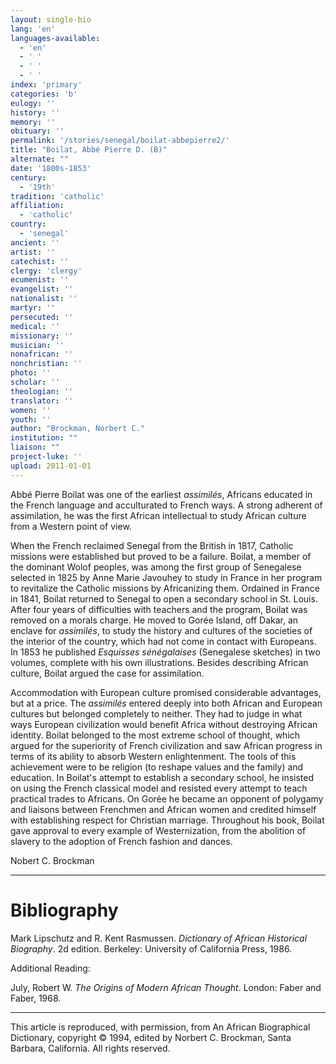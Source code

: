 ```yaml
---
layout: single-bio
lang: 'en'
languages-available:
  - 'en'
  - ' '
  - ' '
  - ' '
index: 'primary'
categories: 'b'
eulogy: ''
history: ''
memory: ''
obituary: ''
permalink: '/stories/senegal/boilat-abbepierre2/'
title: "Boilat, Abbé Pierre D. (B)"
alternate: ""
date: '1800s-1853'
century:
  - '19th'
tradition: 'catholic'
affiliation:
  - 'catholic'
country:
  - 'senegal'
ancient: ''
artist: ''
catechist: ''
clergy: 'clergy'
ecumenist: ''
evangelist: ''
nationalist: ''
martyr: ''
persecuted: ''
medical: ''
missionary: ''
musician: ''
nonafrican: ''
nonchristian: ''
photo: ''
scholar: ''
theologian: ''
translator: ''
women: ''
youth: ''
author: "Brockman, Norbert C."
institution: ""
liaison: ""
project-luke: ''
upload: 2011-01-01
---
```




Abbé Pierre Boilat was one of the earliest *assimilés*, Africans educated in the French language and acculturated to French ways. A strong adherent of assimilation, he was the first African intellectual to study African culture from a Western point of view.

When the French reclaimed Senegal from the British in 1817, Catholic missions were established but proved to be a failure. Boilat, a member of the dominant Wolof peoples, was among the first group of Senegalese selected in 1825 by Anne Marie Javouhey to study in France in her program to revitalize the Catholic missions by Africanizing them. Ordained in France in 1841, Boilat returned to Senegal to open a secondary school in St. Louis. After four years of difficulties with teachers and the program, Boilat was removed on a morals charge. He moved to Gorée Island, off Dakar, an enclave for *assimilés*, to study the history and cultures of the societies of the interior of the country, which had not come in contact with Europeans. In 1853 he published *Esquisses sénégalaises* (Senegalese sketches) in two volumes, complete with his own illustrations. Besides describing African culture, Boilat argued the case for assimilation.

Accommodation with European culture promised considerable advantages, but at a price. The *assimilés* entered deeply into both African and European cultures but belonged completely to neither. They had to judge in what ways European civilization would benefit Africa without destroying African identity. Boilat belonged to the most extreme school of thought, which argued for the superiority of French civilization and saw African progress in terms of its ability to absorb Western enlightenment. The tools of this achievement were to be religion (to reshape values and the family) and education. In Boilat's attempt to establish a secondary school, he insisted on using the French classical model and resisted every attempt to teach practical trades to Africans. On Gorée he became an opponent of polygamy and liaisons between Frenchmen and African women and credited himself with establishing respect for Christian marriage. Throughout his book, Boilat gave approval to every example of Westernization, from the abolition of slavery to the adoption of French fashion and dances.

Nobert C. Brockman

---

# Bibliography

Mark Lipschutz and R. Kent Rasmussen. *Dictionary of African Historical Biography*. 2d edition. Berkeley: University of California Press, 1986.

Additional Reading:

July, Robert W. *The Origins of Modern African Thought*. London: Faber and Faber, 1968.

---

This article is reproduced, with permission, from An African Biographical Dictionary, copyright © 1994, edited by Norbert C. Brockman, Santa Barbara, California. All rights reserved.
